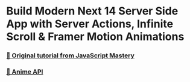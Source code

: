 # Build Modern Next 14 Server Side App with Server Actions, Infinite Scroll & Framer Motion Animations

### [🌟 Original tutorial from JavaScript Mastery](https://www.youtube.com/watch?v=FKZAXFjxlJI)

### [🌟 Anime API](https://shikimori.one/api/doc/1.0/animes/index)
